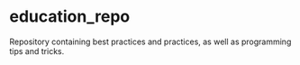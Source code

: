 # education_repo
Repository containing best practices and practices, as well as programming tips and tricks.
